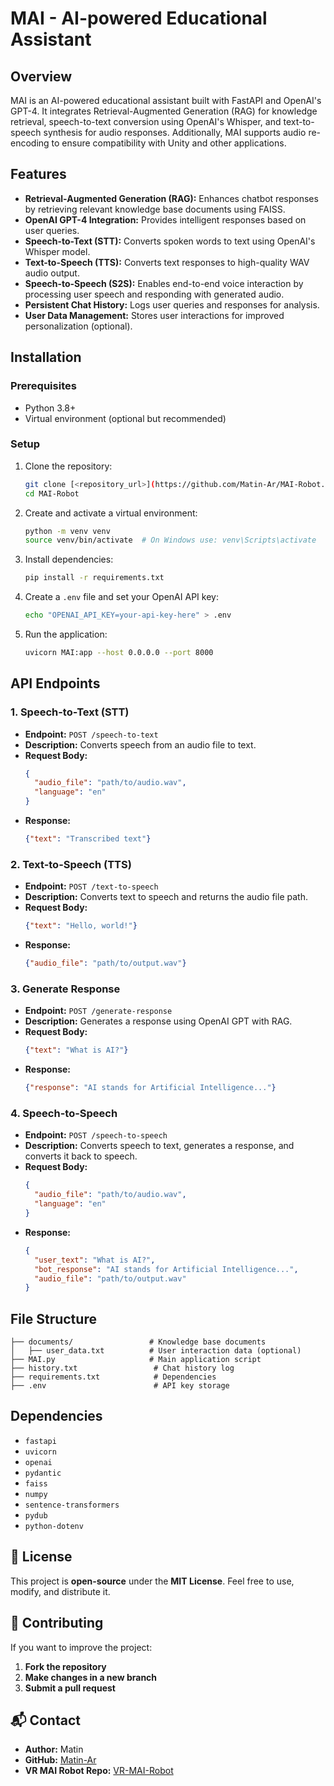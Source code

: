 # MAI - AI-powered Educational Assistant

## Overview
MAI is an AI-powered educational assistant built with FastAPI and OpenAI's GPT-4. It integrates Retrieval-Augmented Generation (RAG) for knowledge retrieval, speech-to-text conversion using OpenAI's Whisper, and text-to-speech synthesis for audio responses. Additionally, MAI supports audio re-encoding to ensure compatibility with Unity and other applications.

## Features
- **Retrieval-Augmented Generation (RAG):** Enhances chatbot responses by retrieving relevant knowledge base documents using FAISS.
- **OpenAI GPT-4 Integration:** Provides intelligent responses based on user queries.
- **Speech-to-Text (STT):** Converts spoken words to text using OpenAI's Whisper model.
- **Text-to-Speech (TTS):** Converts text responses to high-quality WAV audio output.
- **Speech-to-Speech (S2S):** Enables end-to-end voice interaction by processing user speech and responding with generated audio.
- **Persistent Chat History:** Logs user queries and responses for analysis.
- **User Data Management:** Stores user interactions for improved personalization (optional).

## Installation
### Prerequisites
- Python 3.8+
- Virtual environment (optional but recommended)

### Setup
1. Clone the repository:
   ```sh
   git clone [<repository_url>](https://github.com/Matin-Ar/MAI-Robot.git)
   cd MAI-Robot
   ```

2. Create and activate a virtual environment:
   ```sh
   python -m venv venv
   source venv/bin/activate  # On Windows use: venv\Scripts\activate
   ```

3. Install dependencies:
   ```sh
   pip install -r requirements.txt
   ```

4. Create a `.env` file and set your OpenAI API key:
   ```sh
   echo "OPENAI_API_KEY=your-api-key-here" > .env
   ```

5. Run the application:
   ```sh
   uvicorn MAI:app --host 0.0.0.0 --port 8000
   ```

## API Endpoints
### 1. Speech-to-Text (STT)
- **Endpoint:** `POST /speech-to-text`
- **Description:** Converts speech from an audio file to text.
- **Request Body:**
  ```json
  {
    "audio_file": "path/to/audio.wav",
    "language": "en"
  }
  ```
- **Response:**
  ```json
  {"text": "Transcribed text"}
  ```

### 2. Text-to-Speech (TTS)
- **Endpoint:** `POST /text-to-speech`
- **Description:** Converts text to speech and returns the audio file path.
- **Request Body:**
  ```json
  {"text": "Hello, world!"}
  ```
- **Response:**
  ```json
  {"audio_file": "path/to/output.wav"}
  ```

### 3. Generate Response
- **Endpoint:** `POST /generate-response`
- **Description:** Generates a response using OpenAI GPT with RAG.
- **Request Body:**
  ```json
  {"text": "What is AI?"}
  ```
- **Response:**
  ```json
  {"response": "AI stands for Artificial Intelligence..."}
  ```

### 4. Speech-to-Speech
- **Endpoint:** `POST /speech-to-speech`
- **Description:** Converts speech to text, generates a response, and converts it back to speech.
- **Request Body:**
  ```json
  {
    "audio_file": "path/to/audio.wav",
    "language": "en"
  }
  ```
- **Response:**
  ```json
  {
    "user_text": "What is AI?",
    "bot_response": "AI stands for Artificial Intelligence...",
    "audio_file": "path/to/output.wav"
  }
  ```

## File Structure
```
├── documents/                 # Knowledge base documents
│   ├── user_data.txt          # User interaction data (optional)
├── MAI.py                     # Main application script
├── history.txt                 # Chat history log
├── requirements.txt            # Dependencies
├── .env                        # API key storage
```

## Dependencies
- `fastapi`
- `uvicorn`
- `openai`
- `pydantic`
- `faiss`
- `numpy`
- `sentence-transformers`
- `pydub`
- `python-dotenv`

## 📜 License
This project is **open-source** under the **MIT License**. Feel free to use, modify, and distribute it.

## 🤝 Contributing
If you want to improve the project:
1. **Fork the repository**
2. **Make changes in a new branch**
3. **Submit a pull request**

## 📬 Contact
- **Author:** Matin
- **GitHub:** [Matin-Ar](https://github.com/Matin-Ar)
- **VR MAI Robot Repo:** [VR-MAI-Robot](https://github.com/Matin-Ar/VR-MAI-Robot)
